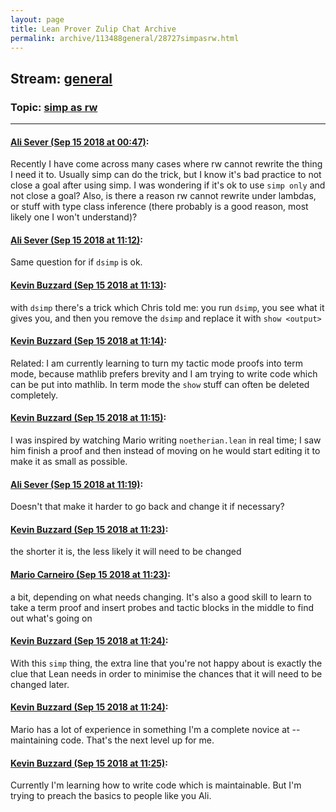 ```yaml
---
layout: page
title: Lean Prover Zulip Chat Archive 
permalink: archive/113488general/28727simpasrw.html
---
```


## Stream: [general](index.html)
### Topic: [simp as rw](28727simpasrw.html)

---

#### [Ali Sever (Sep 15 2018 at 00:47)](https://leanprover.zulipchat.com/#narrow/stream/113488-general/topic/simp%20as%20rw/near/133984046):
Recently I have come across many cases where rw cannot rewrite the thing I need it to. Usually simp can do the trick, but I know it's bad practice to not close a goal after using simp. I was wondering if it's ok to use `simp only` and not close a goal?
Also, is there a reason rw cannot rewrite under lambdas, or stuff with type class inference (there probably is a good reason, most likely one I won't understand)?

#### [Ali Sever (Sep 15 2018 at 11:12)](https://leanprover.zulipchat.com/#narrow/stream/113488-general/topic/simp%20as%20rw/near/134003836):
Same question for if `dsimp` is ok.

#### [Kevin Buzzard (Sep 15 2018 at 11:13)](https://leanprover.zulipchat.com/#narrow/stream/113488-general/topic/simp%20as%20rw/near/134003846):
with `dsimp` there's a trick which Chris told me: you run `dsimp`, you see what it gives you, and then you remove the `dsimp` and replace it with `show <output>`

#### [Kevin Buzzard (Sep 15 2018 at 11:14)](https://leanprover.zulipchat.com/#narrow/stream/113488-general/topic/simp%20as%20rw/near/134003890):
Related: I am currently learning to turn my tactic mode proofs into term mode, because mathlib prefers brevity and I am trying to write code which can be put into mathlib. In term mode the `show` stuff can often be deleted completely.

#### [Kevin Buzzard (Sep 15 2018 at 11:15)](https://leanprover.zulipchat.com/#narrow/stream/113488-general/topic/simp%20as%20rw/near/134003901):
I was inspired by watching Mario writing `noetherian.lean` in real time; I saw him finish a proof and then instead of moving on he would start editing it to make it as small as possible.

#### [Ali Sever (Sep 15 2018 at 11:19)](https://leanprover.zulipchat.com/#narrow/stream/113488-general/topic/simp%20as%20rw/near/134004035):
Doesn't that make it harder to go back and change it if necessary?

#### [Kevin Buzzard (Sep 15 2018 at 11:23)](https://leanprover.zulipchat.com/#narrow/stream/113488-general/topic/simp%20as%20rw/near/134004170):
the shorter it is, the less likely it will need to be changed

#### [Mario Carneiro (Sep 15 2018 at 11:23)](https://leanprover.zulipchat.com/#narrow/stream/113488-general/topic/simp%20as%20rw/near/134004180):
a bit, depending on what needs changing. It's also a good skill to learn to take a term proof and insert probes and tactic blocks in the middle to find out what's going on

#### [Kevin Buzzard (Sep 15 2018 at 11:24)](https://leanprover.zulipchat.com/#narrow/stream/113488-general/topic/simp%20as%20rw/near/134004230):
With this `simp` thing, the extra line that you're not happy about is exactly the clue that Lean needs in order to minimise the chances that it will need to be changed later.

#### [Kevin Buzzard (Sep 15 2018 at 11:24)](https://leanprover.zulipchat.com/#narrow/stream/113488-general/topic/simp%20as%20rw/near/134004238):
Mario has a lot of experience in something I'm a complete novice at -- maintaining code. That's the next level up for me.

#### [Kevin Buzzard (Sep 15 2018 at 11:25)](https://leanprover.zulipchat.com/#narrow/stream/113488-general/topic/simp%20as%20rw/near/134004250):
Currently I'm learning how to write code which is maintainable. But I'm trying to preach the basics to people like you Ali.

